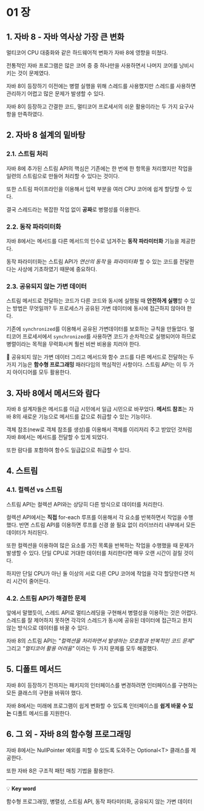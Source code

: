 # 01 장

## 1. 자바 8 - 자바 역사상 가장 큰 변화

멀티코어 CPU 대중화와 같은 하드웨어적 변화가 자바 8에 영향을 미쳤다.

전통적인 자바 프로그램은 많은 코어 중 중 하나만을 사용하면서 나머지 코어를 낭비시키는 것이 문제였다.

자바 8이 등장하기 이전에는 병렬 실행을 위해 스레드를 사용했지만 스레드를 사용하면 관리하기 어렵고 많은 문제가 발생할 수 있다.

자바 8이 등장하고 간결한 코드, 멀티코어 프로세서의 쉬운 활용이라는 두 가지 요구사항을 만족하였다.

## 2. 자바 8 설계의 밑바탕
### 2.1. 스트림 처리
자바 8에 추가된 스트림 API의 핵심은 기존에는 한 번에 한 항목을 처리했지만 작업을 일련의 스트림으로 만들어 처리할 수 있다는 것이다.

또한 스트림 파이프라인을 이용해서 입력 부분을 여러 CPU 코어에 쉽게 할당할 수 있다.

결국 스레드라는 복잡한 작업 없이 **공짜**로 병렬성를 이용한다.

### 2.2. 동작 파라미터화
자바 8에서는 메서드를 다른 메서드의 인수로 넘겨주는 **동작 파라미터화** 기능을 제공한다.

동작 파라미터화는 스트림 API가 _연산의 동작_ 을 _파라미터화_ 할 수 있는 코드를 전달한다는 사상에 기초하였기 때문에 중요하다.

### 2.3. 공유되지 않는 가변 데이터
스트림 메서드로 전달하는 코드가 다른 코드와 동시에 실행될 때 **안전하게 실행**할 수 있는 방법은 무엇일까? 두 프로세스가 공유된 가변 데이터에 동시에 접근하지 않아야 한다.

기존에 ```synchronized```를 이용해서 공유된 가변데이터를 보호하는 규칙을 만들었다. 멀티코어 프로세서에서 ```synchronized```를 사용하면 코드가 순차적으로 실행되어야 하므로 병렬이라는 목적을 무력화시켜 훨씬 비싼 비용을 치러야 한다.

📌 공유되지 않는 가변 데이터 그리고 메서드와 함수 코드를 다른 메서드로 전달하는 두 가지 기능은 **함수형 프로그래밍** 패러다임의 핵심적인 사항이다. 스트림 API는 이 두 가지 아이디어를 모두 활용한다.

## 3. 자바 8에서 메서드와 람다
자바 8 설계자들은 메서드를 이급 시민에서 일급 시민으로 바꾸었다. **메서드 참조**는 자바 8의 새로운 기능으로 메서드를 값으로 취급할 수 있는 기능이다.

객체 참조(new로 객체 참조를 생성)를 이용해서 객체를 이리저리 주고 받았던 것처럼 자바 8에서는 메서드를 전달할 수 있게 되었다.

또한 람다를 포함하여 함수도 일급값으로 취급할 수 있다.

## 4. 스트림
### 4.1. 컬렉션 vs 스트림
스트림 API는 컬렉션 API와는 상당히 다른 방식으로 데이터를 처리한다.

컬렉션 API에서는 **직접** for-each 루프를 이용해서 각 요소를 반복하면서 작업을 수행했다. 반면 스트림 API를 이용하면 루프를 신경 쓸 필요 없이 라이브러리 내부에서 모든 데이터가 처리된다.

또한 컬렉션을 이용하여 많은 요소를 가진 목록을 반복하는 작업을 수행했을 때 문제가 발생할 수 있다. 단일 CPU로 거대한 데이터를 처리한다면 매우 오랜 시간이 걸릴 것이다.

하지만 단일 CPU가 아닌 둘 이상의 서로 다른 CPU 코어에 작업을 각각 할당한다면 처리 시간이 줄어든다.

### 4.2. 스트림 API가 해결한 문제
앞에서 말했듯이, 스레드 API로 멀티스레딩을 구현해서 병렬성을 이용하는 것은 어렵다. 스레드를 잘 제어하지 못하면 각각의 스레드가 동시에 공유된 데이터에 접근하고 원치 않는 방식으로 데이터를 바꿀 수 있다.

자바 8의 스트림 API는 _"컬렉션을 처리하면서 발생하는 모호함과 반복적인 코드 문제"_ 그리고 _"멀티코어 활용 어려움"_ 이라는 두 가지 문제를 모두 해결했다.

## 5. 디폴트 메서드
자바 8이 등장하기 전까지는 패키지의 인터페이스를 변경하려면 인터페이스를 구현하는 모든 클래스의 구현을 바꿔야 했다.

자바 8에서는 미래에 프로그램이 쉽게 변화할 수 있도록 인터페이스를 **쉽게 바꿀 수 있는** 디폴트 메서드를 지원한다.

## 6. 그 외 - 자바 8의 함수형 프로그래밍
자바 8에서는 NullPointer 예외를 피할 수 있도록 도와주는 Optional<T\> 클래스를 제공한다.

또한 자바 8은 구조적 패턴 매칭 기법을 활용한다.

---
💡 **Key word**

함수형 프로그래밍, 병렬성, 스트림 API, 동작 파타미터화, 공유되지 않는 가변 데이터